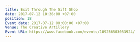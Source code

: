 ```yaml
---
title: Exit Through The Gift Shop
date: 2017-07-12 10:36:00 +07:00
position: 18
Event date: 2017-07-12 00:00:00 +07:00
Venue: The Creative Artillery
Event URL: https://www.facebook.com/events/109256503053924/
---
```


